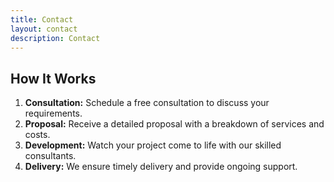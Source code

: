 ```yaml
---
title: Contact
layout: contact
description: Contact
---
```


## How It Works

1. **Consultation:** Schedule a free consultation to discuss your requirements.
2. **Proposal:** Receive a detailed proposal with a breakdown of services and costs.
3. **Development:** Watch your project come to life with our skilled consultants.
4. **Delivery:** We ensure timely delivery and provide ongoing support.
